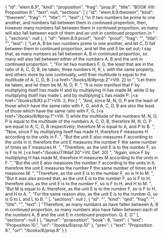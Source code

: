 {
  "id": "elem.8.9",
  "kind": "proposition",
  "frag": "prop.9",
  "title": "BOOK VIII: Proposition 9.",
  "text": null,
  "sections": [
    {
      "id": "elem.8.9.theorem",
      "kind": "theorem",
      "frag": "",
      "title": "",
      "text": [
        "\n       If two numbers be prime to one another, and numbers fall between them in continued proportion, then, however many numbers fall between them in continued proportion, so many will also fall between each of them and an unit in continued proportion.\n      "
      ],
      "sections": null
    },
    {
      "id": "elem.8.9.proof",
      "kind": "proof",
      "frag": "",
      "title": "",
      "text": [
        "Let A, B be two numbers prime to one another, and let C, D fall between them in continued proportion, and let the unit E be set out; I say that, as many numbers as fall between A, B in continued proportion, so many will also fall between either of the numbers A, B and the unit in continued proportion. ",
        "For let two numbers F, G, the least that are in the ratio of A, C, D, B, be taken, three numbers H, K, L with the same property, and others more by one continually, until their multitude is equal to the multitude of A, C, D, B. [<a href=\"/books/8/#prop.2\">VIII. 2</a>] \n      ",
        "Let them be taken, and let them be M, N, O, P. ",
        "It is now manifest that F by multiplying itself has made H and by multiplying H has made M, while G by multiplying itself has made L and by multiplying L has made P. [<a href=\"/books/8/#2.p.1\">VIII. 2, Por.</a>] ",
        "And, since M, N, O, P are the least of those which have the same ratio with F, G, and A, C, D, B are also the least of those which have the same ratio with F, G, [<a href=\"/books/8/#prop.1\">VIII. 1</a>] while the multitude of the numbers M, N, O, P is equal to the multitude of the numbers A, C, D, B, therefore M, N, O, P are equal to A, C, D, B respectively; therefore M is equal to A, and P to B. ",
        "Now, since F by multiplying itself has made H, therefore F measures H according to the units in F. ",
        "But the unit E also measures F according to the units in it; therefore the unit E measures the number F the same number of times as F measures H. ",
        "Therefore, as the unit E is to the number F, so is F to H. [<a href=\"/books/7/#def.20\">VII. Def. 20</a>] ",
        "Again, since F by multiplying H has made M, therefore H measures M according to the units in F. ",
        "But the unit E also measures the number F according to the units in it; therefore the unit E measures the number F the same number of times as H measures M. ",
        "Therefore, as the unit E is to the number F, so is H to M. ",
        "But it was also proved that, as the unit E is to the number F, so is F to H; therefore also, as the unit E is to the number F, so is F to H, and H to M. ",
        "But M is equal to A; therefore, as the unit E is to the number F, so is F to H, and H to A. ",
        "For the same reason also, as the unit E is to the number G, so is G to L and L to B. "
      ],
      "sections": null
    },
    {
      "id": "",
      "kind": "qed",
      "frag": "",
      "title": "",
      "text": [
        "Therefore, as many numbers as have fallen between A, B in continued proportion, so many numbers also have fallen between each of the numbers A, B and the unit E in continued proportion. Q. E. D."
      ],
      "sections": null
    }
  ],
  "layout": "proposition",
  "book": 8,
  "next": {
    "text": "Proposition 10.",
    "url": "/books/8/prop.10"
  },
  "prev": {
    "text": "Proposition 8.",
    "url": "/books/8/prop.8"
  }
}
